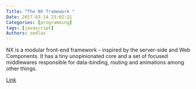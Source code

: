 ```yaml
---
Title: "The NX framework "
Date: 2017-03-14 23:02:21
Categories: [programming]
tags: [javascript]
Authors: sedlav
---
```


NX is a modular front-end framework - inspired by the server-side and Web Components. It has a tiny unopinionated core and a set of focused middlewares responsible for data-binding, routing and animations among other things.

[Link](https://nx-framework.com/)
